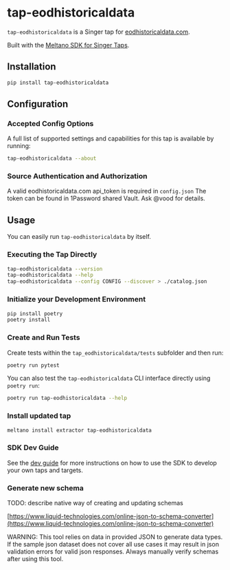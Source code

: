 # tap-eodhistoricaldata

`tap-eodhistoricaldata` is a Singer tap for [eodhistoricaldata.com](https://eodhistoricaldata.com).

Built with the [Meltano SDK for Singer Taps](https://gitlab.com/meltano/singer-sdk).

## Installation

```bash
pip install tap-eodhistoricaldata
```

## Configuration

### Accepted Config Options

A full list of supported settings and capabilities for this
tap is available by running:

```bash
tap-eodhistoricaldata --about 
```

### Source Authentication and Authorization

A valid eodhistoricaldata.com api_token is required in `config.json`
The token can be found in 1Password shared Vault. Ask @vood for details.

## Usage

You can easily run `tap-eodhistoricaldata` by itself.

### Executing the Tap Directly

```bash
tap-eodhistoricaldata --version
tap-eodhistoricaldata --help
tap-eodhistoricaldata --config CONFIG --discover > ./catalog.json
```

### Initialize your Development Environment

```bash
pip install poetry
poetry install
```

### Create and Run Tests

Create tests within the `tap_eodhistoricaldata/tests` subfolder and
  then run:

```bash
poetry run pytest
```

You can also test the `tap-eodhistoricaldata` CLI interface directly using `poetry run`:

```bash
poetry run tap-eodhistoricaldata --help
```

### Install updated tap

```bash
meltano install extractor tap-eodhistoricaldata
```

### SDK Dev Guide

See the [dev guide](https://gitlab.com/meltano/singer-sdk/-/blob/main/docs/dev_guide.md) for more instructions on how to use the SDK to 
develop your own taps and targets.

### Generate new schema

TODO: describe native way of creating and updating schemas

[https://www.liquid-technologies.com/online-json-to-schema-converter](https://www.liquid-technologies.com/online-json-to-schema-converter)

WARNING: This tool relies on data in provided JSON to generate data types. If the sample json dataset does not cover all use cases it may result in json validation errors for valid json responses. Always manually verify schemas after using this tool.
